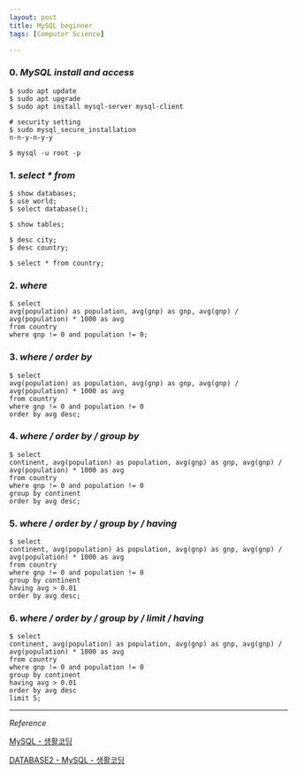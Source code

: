 ```yaml
---
layout: post
title: MySQL beginner
tags: [Computer Science]

---
```


### 0. *MySQL install and access*

```
$ sudo apt update
$ sudo apt upgrade
$ sudo apt install mysql-server mysql-client

# security setting
$ sudo mysql_secure_installation
n-n-y-n-y-y

$ mysql -u root -p
```


### 1. *select * from*

```
$ show databases;
$ use world;
$ select database();

$ show tables;

$ desc city;
$ desc country;

$ select * from country;
```

### 2. *where*

```
$ select
avg(population) as population, avg(gnp) as gnp, avg(gnp) / avg(population) * 1000 as avg
from country
where gnp != 0 and population != 0;
```


### 3. *where / order by*

```
$ select
avg(population) as population, avg(gnp) as gnp, avg(gnp) / avg(population) * 1000 as avg
from country
where gnp != 0 and population != 0
order by avg desc;
```


### 4. *where / order by / group by*

```
$ select
continent, avg(population) as population, avg(gnp) as gnp, avg(gnp) / avg(population) * 1000 as avg
from country
where gnp != 0 and population != 0
group by continent
order by avg desc;
```


### 5. *where / order by / group by / having*

```
$ select
continent, avg(population) as population, avg(gnp) as gnp, avg(gnp) / avg(population) * 1000 as avg
from country
where gnp != 0 and population != 0
group by continent
having avg > 0.01
order by avg desc;
```


### 6. *where / order by / group by / limit / having*

```
$ select
continent, avg(population) as population, avg(gnp) as gnp, avg(gnp) / avg(population) * 1000 as avg
from country
where gnp != 0 and population != 0
group by continent
having avg > 0.01
order by avg desc
limit 5;
```


***

*Reference*


[MySQL - 생활코딩](https://opentutorials.org/course/195)

[DATABASE2 - MySQL - 생활코딩](https://opentutorials.org/course/3161)
